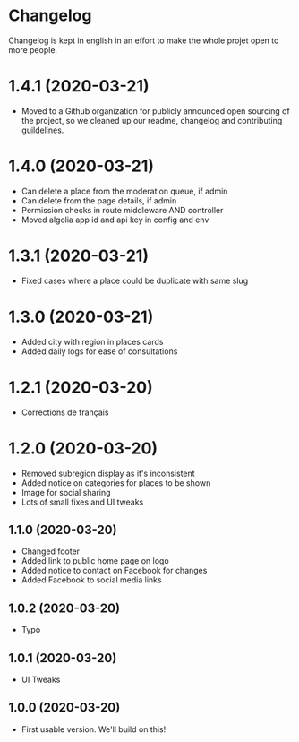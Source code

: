 # Changelog

Changelog is kept in english in an effort to make the whole projet open to more people.

# 1.4.1 (2020-03-21)
- Moved to a Github organization for publicly announced open sourcing of the project, so we cleaned up our readme, changelog and contributing guildelines.

# 1.4.0 (2020-03-21)
- Can delete a place from the moderation queue, if admin
- Can delete from the page details, if admin
- Permission checks in route middleware AND controller
- Moved algolia app id and api key in config and env

# 1.3.1 (2020-03-21)
- Fixed cases where a place could be duplicate with same slug

# 1.3.0 (2020-03-21)
- Added city with region in places cards
- Added daily logs for ease of consultations

# 1.2.1 (2020-03-20)
- Corrections de français

# 1.2.0 (2020-03-20)
- Removed subregion display as it's inconsistent
- Added notice on categories for places to be shown
- Image for social sharing
- Lots of small fixes and UI tweaks

## 1.1.0 (2020-03-20)
- Changed footer
- Added link to public home page on logo
- Added notice to contact on Facebook for changes
- Added Facebook to social media links

## 1.0.2 (2020-03-20)
- Typo

## 1.0.1 (2020-03-20)
- UI Tweaks

## 1.0.0 (2020-03-20)
- First usable version. We'll build on this!
